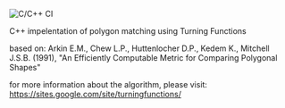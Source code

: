 ![C/C++ CI](https://github.com/matan2050/TFMatcherCpp/workflows/C/C++%20CI/badge.svg)

C++ impelentation of polygon matching using Turning Functions

based on:
Arkin E.M., Chew L.P., Huttenlocher D.P., Kedem K., Mitchell J.S.B. (1991), "An Efficiently Computable Metric for Comparing Polygonal Shapes"

for more information about the algorithm, please visit:
https://sites.google.com/site/turningfunctions/
